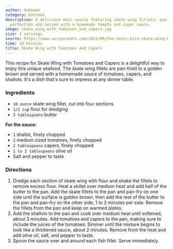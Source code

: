 ```yaml
---
author: Unknown
category: Entrees
description: A delicious main course featuring skate wing fillets, pan-fried to golden
  perfection and served with a homemade tomato and caper sauce.
image: skate_wing_with_tomatoes_and_capers.jpg
size: 4 servings
source: https://www.seriouseats.com/2011/06/the-nasty-bits-skate-wing.html
time: 20 minutes
title: Skate Wing with Tomatoes and Capers
---
```

This recipe for Skate Wing with Tomatoes and Capers is a delightful way to enjoy this unique seafood. The skate wing fillets are pan-fried to a golden brown and served with a homemade sauce of tomatoes, capers, and shallots. It's a dish that's sure to impress at any dinner table.

### Ingredients

* `16 ounce` skate wing fillet, cut into four sections
* `1/2 cup` flour for dredging
* `3 tablespoons` butter

**For the sauce:**

* `1` shallot, finely chopped
* `2` medium sized tomatoes, finely chopped
* `2 tablespoons` capers, finely chopped
* `1 to 2 tablespoons` olive oil
* Salt and pepper to taste

### Directions

1. Dredge each section of skate wing with flour and shake the fillets to remove excess flour. Heat a skillet over medium heat and add half of the butter to the pan. Add the skate fillets to the pan and pan-fry on one side until the surface is golden brown, then add the rest of the butter to the pan and pan-fry on the other side, 1 to 2 minutes per side. Remove the fillets from the pan and keep on warmed plates.
2. Add the shallots to the pan and cook over medium heat until softened, about 3 minutes. Add tomatoes and capers to the pan, making sure to include the juices of the tomatoes. Simmer until the mixture begins to look like a thickened sauce, about 2 minutes. Remove from the heat and add olive oil, salt, and pepper to taste.
3. Spoon the sauce over and around each fish fillet. Serve immediately.
